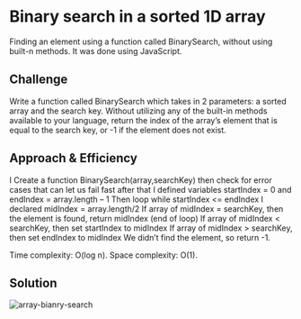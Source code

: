 # Binary search in a sorted 1D array
Finding an element using a function called BinarySearch, without using built-n methods.
It was done using JavaScript.

## Challenge
Write a function called BinarySearch which takes in 2 parameters: a sorted array and the search key. Without utilizing any of the built-in methods available to your language, return the index of the array’s element that is equal to the search key, or -1 if the element does not exist.

## Approach & Efficiency
I Create a function BinarySearch(array,searchKey)
then check for error cases that can let us fail fast
after that I defined variables startIndex = 0 and endIndex = array.length – 1
Then loop while startIndex <= endIndex
I declared midIndex = array.length/2
If array of midIndex = searchKey, then the element is found, return midIndex (end of loop)
If array of midIndex < searchKey, then set startIndex to midIndex
If array of midIndex > searchKey, then set endIndex to midIndex
We didn’t find the element, so return -1.

Time complexity: O(log n).
Space complexity: O(1).

## Solution

![array-bianry-search](arrayBinarySearch/assets/array-bianry-search.png)
